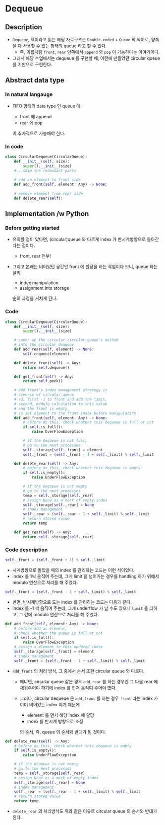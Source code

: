 # Dequeue
## Description
- `Dequeue`, 덱이라고 읽는 해당 자료구조는 `Double-ended` + `Queue` 의 약어로, 양쪽을 다 사용할 수 있는 형태의 queue 라고 할 수 있다.
  - 즉, 이름처럼 `front`, `rear` 양쪽에서 `append` 와 `pop` 이 가능하다는 이야기이다.
- 그래서 해당 수업에서는 dequeue 를 구현할 때, 이전에 만들었던 circular queue 를 기반으로 구현한다.

## Abstract data type
### In natural langauge
- FIFO 형태의 data type 인 queue 에
  - front 에 append
  - rear 에 pop
  
  이 추가적으로 가능해야 한다.
### In code
```python
class CircularDequeue(CircularQueue):
    def __init__(self, size):
        super().__init__(size)
    #...skip the redundant parts
    
    # add an element to front side
    def add_front(self, element: Any) -> None:
    
    # remove element from rear side
    def delete_rear(self):
```

## Implementation /w Python
### Before getting started
- 유의할 점이 있다면, (circular)queue 와 다르게 index 가 반시계방향으로 돌아간다는 점이다. 
  - front, rear 전부!
- 그리고 본래는 비어있던 공간인 front 에 할당을 하는 작업이다 보니, queue 와는 달리 
  - index manipulation
  - assignment into storage
  
  순의 과정을 거치게 된다.

### Code
```python
class CircularDequeue(CircularQueue):
    def __init__(self, size):
        super().__init__(size)

    # cover up the circular circular_queue's method
    # into the circular dequeue
    def add_rear(self, element) -> None:
        self.enqueue(element)

    def delete_front(self) -> Any:
        return self.dequeue()

    def get_front(self) -> Any:
        return self.peek()

    # add front's index management strategy is
    # reverse of circular_queue
    # so, first -1 to front and add the limit,
    # second, modulo calculation to this value
    # and the front is empty,
    # so set element to the front index before manipulation
    def add_front(self, element: Any) -> None:
        # before do this, check whether this dequeue is full or not
        if self.is_full():
            raise OverFlowException

        # if the dequeue is not full,
        # go to the next processes
        self._storage[self._front] = element
        self._front = (self._front - 1 + self._limit) % self._limit

    def delete_rear(self) -> Any:
        # before do this, check whether this dequeue is empty
        if self.is_empty():
            raise UnderFlowException

        # if the dequeue is not empty
        # go to the next processes
        temp = self._storage[self._rear]
        # assign None as a mark of empty index
        self._storage[self._rear] = None
        # index management
        self._rear = (self._rear - 1 + self._limit) % self._limit
        # return stored value
        return temp

    def get_rear(self) -> Any:
        return self._storage[self._rear]
```

### Code description
```python
self._front = (self._front + 1) % self._limit 
```
- 시계방향으로 돌았을 때의 index 를 관리하는 코드는 이런 식이었다. 
- index 를 1씩 움직여 주는데, 그게 limit 을 넘어가는 경우를 handling 하기 위해서 modulo 연산으로 처리를 해 주었다.

```python
self._front = (self._front - 1 + self._limit) % self._limit
```
- 반면, 반시계방향으로 도는 index 를 관리하는 코드는 다음과 같다.
- index 를 -1 씩 움직여 주는데, 그게 underflow 가 날 수도 있으니 `limit` 을 더하고, 그 값에 modulo 연산으로 처리를 해 주었다.
```python
def add_front(self, element: Any) -> None:
    # before add an element, 
    # check whether the queue is full or not
    if self.is_full():
        raise OverFlowException
    # assign a element to this updated index
    self._storage[self._front] = element
    # index management
    self._front = (self._front - 1 + self._limit) % self._limit
```
- `add_front` 의 처리 방식, 그 중에서 순서 또한 circular queue 와 다르다.
  - 왜냐면, circular queue 같은 경우 `add_rear` 를 하는 경우엔 그 다음 rear 에 채워주어야 하기에 index 를 먼저 움직여 주어야 했다.
  - 그러나, circular dequeue 은 `add_front` 를 하는 경우 `front` 라는 index 가 이미 비어있는 index 이기 때문에
    - element 를 먼저 해당 index 에 할당
    - index 를 반시계 방향으로 조정
    
    의 순서, 즉, queue 의 순서와 반대가 된 것이다.
```python
def delete_rear(self) -> Any:
    # before do this, check whether this dequeue is empty
    if self.is_empty():
        raise UnderFlowException

    # if the dequeue is not empty
    # go to the next processes
    temp = self._storage[self._rear]
    # assign None as a mark of empty index
    self._storage[self._rear] = None
    # index management
    self._rear = (self._rear - 1 + self._limit) % self._limit
    # return stored value
    return temp
```
- `delete_rear` 의 처리방식도 위와 같은 이유로 circular queue 의 순서와 반대가 된다.